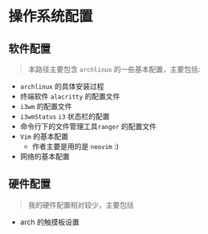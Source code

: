# 操作系统配置

## 软件配置

> 本路径主要包含 `archlinux` 的一些基本配置，主要包括:

+ `archlinux` 的具体安装过程
+ 终端软件 `alacritty` 的配置文件
+ `i3wm` 的配置文件
+ `i3wmStatus` `i3` 状态栏的配置
+ 命令行下的文件管理工具`ranger` 的配置文件
+ `Vim` 的基本配置
  + 作者主要是用的是 `neovim` :)
+ 网络的基本配置

## 硬件配置

> 我的硬件配置相对较少，主要包括

+ arch 的触摸板设置
